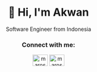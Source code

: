 <h1 align="center">👋 Hi, I'm Akwan</h1>
<p align="center">Software Engineer from Indonesia</p>

<h3 align="center">Connect with me:</h3>
<p align="center">
<a href="https://twitter.com/maroso_akwan" target="blank"><img align="center" src="https://raw.githubusercontent.com/rahuldkjain/github-profile-readme-generator/master/src/images/icons/Social/twitter.svg" alt="maroso_akwan" height="30" width="40" /></a>
<a href="https://www.linkedin.com/in/akwanmaroso" target="blank"><img align="center" src="https://raw.githubusercontent.com/rahuldkjain/github-profile-readme-generator/master/src/images/icons/Social/linked-in-alt.svg" alt="maroso_akwan" height="30" width="40" /></a>
